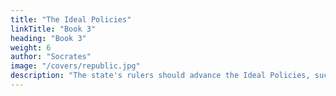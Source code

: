 ```yaml
---
title: "The Ideal Policies"
linkTitle: "Book 3"
heading: "Book 3"
weight: 6
author: "Socrates"
image: "/covers/republic.jpg"
description: "The state's rulers should advance the Ideal Policies, such as those for food, music, and literature, that are based on the true nature of things. Here Socrates introduces Guardians"
---
```


